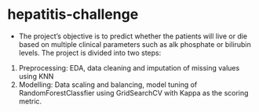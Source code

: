 # hepatitis-challenge

+ The project’s objective is to predict whether the patients will live or die based on multiple clinical parameters such as alk phosphate or bilirubin levels. The project is divided into two steps:

1. Preprocessing: EDA, data cleaning and imputation of missing values using KNN
2. Modelling: Data scaling and balancing, model tuning of RandomForestClassfier using GridSearchCV with Kappa as the scoring metric.
